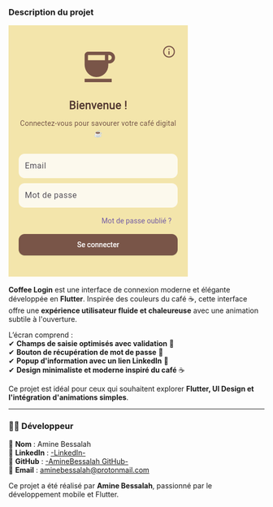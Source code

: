 ###  **Description du projet**  

![Coffee Login Screenshot](assets/screenshot.png)

**Coffee Login** est une interface de connexion moderne et élégante développée en **Flutter**. Inspirée des couleurs du café ☕, cette interface offre une **expérience utilisateur fluide et chaleureuse** avec une animation subtile à l'ouverture.  

L’écran comprend :  
✔ **Champs de saisie optimisés avec validation** 📝  
✔ **Bouton de récupération de mot de passe** 🔑  
✔ **Popup d'information avec un lien LinkedIn** 🔗  
✔ **Design minimaliste et moderne inspiré du café** ☕  

Ce projet est idéal pour ceux qui souhaitent explorer **Flutter, UI Design et l'intégration d'animations simples**.  

---

### 👨‍💻 **Développeur**  

🔹 **Nom** : Amine Bessalah  
🔹 **LinkedIn** : [-LinkedIn-](https://www.linkedin.com/in/amine-bessalah/)  
🔹 **GitHub** : [-AmineBessalah GitHub-](https://github.com/AmineBessalah)  
🔹 **Email** : [aminebessalah@protonmail.com](mailto:aminebessalah@protonmail.com)  

Ce projet a été réalisé par **Amine Bessalah**, passionné par le développement mobile et Flutter.
